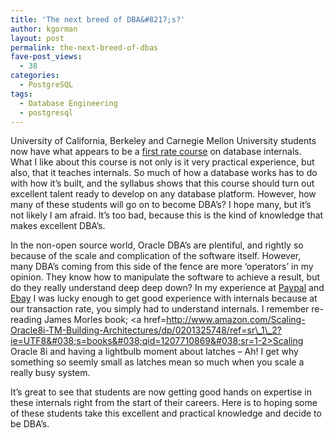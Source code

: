 ```yaml
---
title: 'The next breed of DBA&#8217;s?'
author: kgorman
layout: post
permalink: the-next-breed-of-dbas
fave-post_views:
  - 38
categories:
  - PostgreSQL
tags:
  - Database Engineering
  - postgresql
---
```

University of California, Berkeley and Carnegie Mellon University students now have what appears to be a <a href=http://www.sigmod.org/record/issues/0309/4.JHdbcourseS03.pdf>first rate course</a> on database internals. What I like about this course is not only is it very practical experience, but also, that it teaches internals. So much of how a database works has to do with how it&#8217;s built, and the syllabus shows that this course should turn out excellent talent ready to develop on any database platform. However, how many of these students will go on to become DBA&#8217;s? I hope many, but it&#8217;s not likely I am afraid. It&#8217;s too bad, because this is the kind of knowledge that makes excellent DBA&#8217;s.

In the non-open source world, Oracle DBA&#8217;s are plentiful, and rightly so because of the scale and complication of the software itself. However, many DBA&#8217;s coming from this side of the fence are more &#8216;operators&#8217; in my opinion. They know how to manipulate the software to achieve a result, but do they really understand deep deep down? In my experience at <a href=www.paypal.com>Paypal</a> and <a href=www.ebay.com>Ebay</a> I was lucky enough to get good experience with internals because at our transaction rate, you simply had to understand internals. I remember re-reading James Morles book; <a href=http://www.amazon.com/Scaling-Oracle8i-TM-Building-Architectures/dp/0201325748/ref=sr\_1\_2?ie=UTF8&#038;s=books&#038;qid=1207710869&#038;sr=1-2>Scaling Oracle 8i</a> and having a lightbulb moment about latches &#8211; Ah! I get why something so seemly small as latches mean so much when you scale a really busy system.

It&#8217;s great to see that students are now getting good hands on expertise in these internals right from the start of their careers. Here is to hoping some of these students take this excellent and practical knowledge and decide to be DBA&#8217;s.
